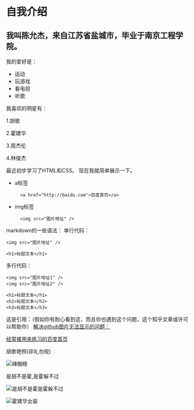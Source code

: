 # 自我介绍
## 我叫陈允杰，来自江苏省盐城市，毕业于南京工程学院。
我的爱好是：
* 运动
* 玩游戏
* 看电视
* 听歌


我喜欢的明星有：

1.胡歌

2.霍建华

3.周杰伦

4.林俊杰

最近初步学习了HTML和CSS。
现在我就简单展示一下。
* a标签
  
        <a href="http://baidu.com">百度首页</a>

* img标签
  
        <img src="图片地址" />

markdown的一些语法：
单行代码：

`<img src="图片地址" />`

    <h1>标题文本</h1>

多行代码：
```
<img src="图片地址1" />
<img src="图片地址2" />
```
~~~
<h1>标题文本</h1>
<h2>标题文本</h2>
<h3>标题文本</h3>
~~~

这是引用：（假如你有耐心看到这，而且你也遇到这个问题，这个知乎文章或许可以帮助你）
[解决github图片无法显示的问题：](https://zhuanlan.zhihu.com/p/342837759 )

[经常被用来练习的百度首页](http://baidu.com)

胡歌艳照(非礼勿视)

![辣眼睛](https://inews.gtimg.com/newsapp_bt/0/13034037595/1000)

是胡不是霍,是霍躲不过 

![是胡不是霍是霍躲不过](https://tse3-mm.cn.bing.net/th/id/OIP.14Id7RcZl0040KPxVVKmJwHaEJ?w=309&h=180&c=7&o=5&pid=1.7)

![霍建华女装](https://inews.gtimg.com/newsapp_bt/0/13034038529/1000)
